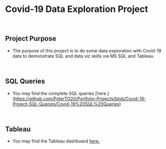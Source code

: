# Covid-19 Data Exploration Project

&nbsp;

## Project Purpose

- The purpose of this project is to do some data exploration with Covid-19 data to demonstrate SQL and data viz skills via MS SQL and Tableau.

 &nbsp;
 
 ## SQL Queries
 
 - You may find the complete SQL queries [here.}(https://github.com/PeterTO20/Portfolio-Projects/blob/Covid-19-Project-SQL-Queries/Covid-19%20SQL%20Queries)
 
  &nbsp;
  
 ## Tableau
 
 - You may find the Tableau dashboard [here.](https://public.tableau.com/app/profile/peter.masternak/viz/Portfolio_Project_Covid_1/Dashboard1)
